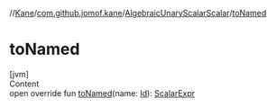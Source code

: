 //[Kane](../../index.md)/[com.github.jomof.kane](../index.md)/[AlgebraicUnaryScalarScalar](index.md)/[toNamed](to-named.md)



# toNamed  
[jvm]  
Content  
open override fun [toNamed](to-named.md)(name: [Id](../../com.github.jomof.kane.impl/index.md#%5Bcom.github.jomof.kane.impl%2FId%2F%2F%2FPointingToDeclaration%2F%5D%2FClasslikes%2F-1222266375)): [ScalarExpr](../-scalar-expr/index.md)  



